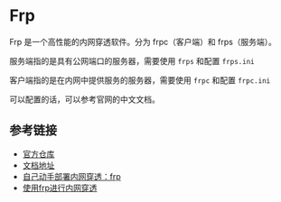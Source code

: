 # Frp

Frp 是一个高性能的内网穿透软件。分为 frpc（客户端）和 frps（服务端）。

服务端指的是具有公网端口的服务器，需要使用 `frps` 和配置 `frps.ini`

客户端指的是在内网中提供服务的服务器，需要使用 `frpc` 和配置 `frpc.ini`

可以配置的话，可以参考官网的中文文档。

## 参考链接

- [官方仓库](https://github.com/fatedier/frp)
- [文档地址](https://gofrp.org/docs)
- [自己动手部署内网穿透：frp](https://zhuanlan.zhihu.com/p/341551501)
- [使用frp进行内网穿透](https://sspai.com/post/52523)
